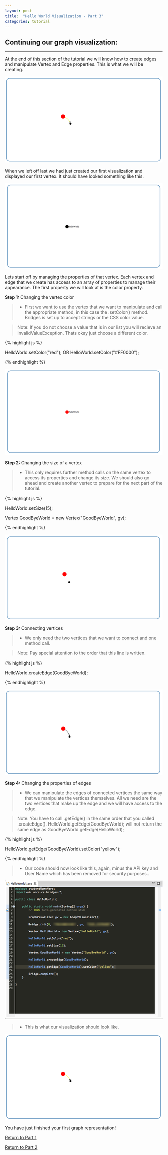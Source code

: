 ```yaml
---
layout: post
title:  "Hello World Visualization - Part 3"
categories: tutorial
---
```


## Continuing our graph visualization:
-----
At the end of this section of the tutorial we will know how to create edges and manipulate Vertex and Edge properties. This is what we will be creating.

![drawing](/img/Tutorial/screenshot_10.png)

When we left off last we had just created our first visualization and displayed our first vertex. It should have looked something like this.

![drawing](/img/Tutorial/screenshot_9.png)

Lets start off by managing the properties of that vertex. Each vertex and edge that we create has access to an array of properties to manage their appearance. The first property we will look at is the color property.

**Step 1:** Changing the vertex color

> * First we want to use the vertex that we want to manipulate and call the appropriate method, in this case the .setColor() method. Bridges is set up to accept strings or the CSS color value.

> Note: If you do not choose a value that is in our list you will recieve an InvalidValueException. Thats okay just choose a different color.

{% highlight js %}

HelloWorld.setColor("red"); OR HelloWorld.setColor("#FF0000");

{% endhighlight %}

![drawing](/img/Tutorial/screenshot_11.png)

**Step 2:** Changing the size of a vertex

> * This only requires further method calls on the same vertex to access its properties and change its size. We should also go ahead and create another vertex to prepare for the next part of the tutorial.

{% highlight js %}

HelloWorld.setSize(15);

Vertex GoodByeWorld = new Vertex("GoodByeWorld", gv);

{% endhighlight %}

![drawing](/img/Tutorial/screenshot_12.png)

**Step 3:** Connecting vertices

> * We only need the two vertices that we want to connect and one method call.

> Note: Pay special attention to the order that this line is written.

{% highlight js %}

HelloWorld.createEdge(GoodByeWorld);

{% endhighlight %}

![drawing](/img/Tutorial/screenshot_13.png)

**Step 4:** Changing the properties of edges

> * We can manipulate the edges of connected vertices the same way that we manipulate the vertices themselves. All we need are the two vertices that make up the edge and we will have access to the edge.

> Note: You have to call .getEdge() in the same order that you called .createEdge(). HelloWorld.getEdge(GoodByeWorld); will not return the same edge as GoodByeWorld.getEdge(HelloWorld);

{% highlight js %}

HelloWorld.getEdge(GoodByeWorld).setColor("yellow");

{% endhighlight %}

> * Our code should now look like this, again, minus the API key and User Name which has been removed for security purposes..

![drawing](/img/Tutorial/sampleCode2.png)

> * This is what our visualization should look like.

![drawing](/img/Tutorial/screenshot_10.png)

You have just finished your first graph representation!

[Return to Part 1](http://BridgesUNCC.github.io/main/HelloWorld-Tutorial_part1/)

[Return to Part 2](http://BridgesUNCC.github.io/tutorial/HelloWorld-Tutorial_part2/)
